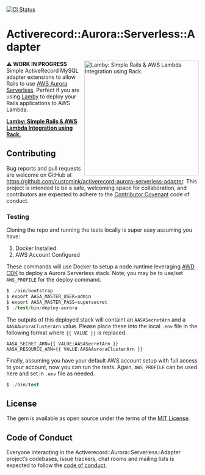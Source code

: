 [![CI Status](https://github.com/customink/activerecord-aurora-serverless-adapter/workflows/CI/badge.svg)](https://launch-editor.github.com/actions?nwo=customink%activerecord-aurora-serverless-adapter&workflowID=CI)

# Activerecord::Aurora::Serverless::Adapter

<a href="https://github.com/customink/lamby"><img src="https://user-images.githubusercontent.com/2381/59363668-89edeb80-8d03-11e9-9985-2ce14361b7e3.png" alt="Lamby: Simple Rails & AWS Lambda Integration using Rack." align="right" width="300" /></a>**⚠️ WORK IN PROGRESS**<br>Simple ActiveRecord MySQL adapter extensions to allow Rails to use [AWS Aurora Serverless](https://aws.amazon.com/rds/aurora/serverless/). Perfect if you are using [Lamby](https://lamby.custominktech.com) to deploy your Rails applications to AWS Lambda.

**[Lamby: Simple Rails & AWS Lambda Integration using Rack.](https://lamby.custominktech.com)**


## Contributing

Bug reports and pull requests are welcome on GitHub at https://github.com/customink/activerecord-aurora-serverless-adapter. This project is intended to be a safe, welcoming space for collaboration, and contributors are expected to adhere to the [Contributor Covenant](http://contributor-covenant.org) code of conduct.

### Testing

Cloning the repo and running the tests locally is super easy assuming you have:

1. Docker Installed
2. AWS Account Configured

These commands will use Docker to setup a node runtime leveraging [AWD CDK](https://github.com/aws/aws-cdk) to deploy a Aurora Serverless stack. Note, you may be to use/set `AWS_PROFILE` for the deploy command.

```s
$ ./bin/bootstrap
$ export AASA_MASTER_USER=admin
$ export AASA_MASTER_PASS=supersecret
$ ./test/bin/deploy-aurora
```

The outputs of this deployed stack will containt an `AASASecretArn` and a `AASAAuroraClusterArn` value. Please place these into the local `.env` file in the following format where `{{ VALUE }}` is replaced.

```
AASA_SECRET_ARN={{ VALUE:AASASecretArn }}
AASA_RESOURCE_ARN={{ VALUE:AASAAuroraClusterArn }}
```

Finally, assuming you have your default AWS account setup with full access to your account, now you can run the tests. Again, `AWS_PROFILE` can be used here and set in `.env` file as needed.

```s
$ ./bin/test
```

## License

The gem is available as open source under the terms of the [MIT License](https://opensource.org/licenses/MIT).

## Code of Conduct

Everyone interacting in the Activerecord::Aurora::Serverless::Adapter project’s codebases, issue trackers, chat rooms and mailing lists is expected to follow the [code of conduct](https://github.com/customink/activerecord-aurora-serverless-adapter/blob/master/CODE_OF_CONDUCT.md).
